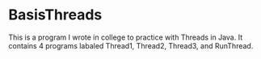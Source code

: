 # BasisThreads
This is a program I wrote in college to practice with Threads in Java.
It contains 4 programs labaled Thread1, Thread2, Thread3, and RunThread.
